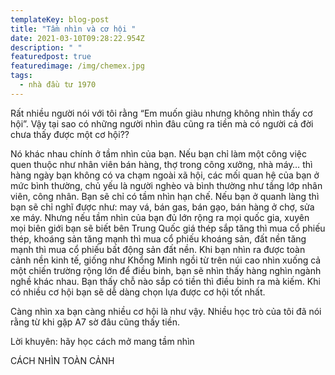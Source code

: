```yaml
---
templateKey: blog-post
title: "Tầm nhìn và cơ hội "
date: 2021-03-10T09:28:22.954Z
description: " "
featuredpost: true
featuredimage: /img/chemex.jpg
tags:
  - nhà đầu tư 1970
---
```

Rất nhiều người nói với tôi rằng “Em muốn giàu nhưng không nhìn thấy cơ hội”. Vậy tại sao có những người nhìn đâu cũng ra tiền mà có người cả đời chưa thấy được một cơ hội??

Nó khác nhau chính ở tầm nhìn của bạn. Nếu bạn chỉ làm một công việc quen thuộc như nhân viên bán hàng, thợ trong công xưởng, nhà máy… thì hàng ngày bạn không có va chạm ngoài xã hội, các mối quan hệ của bạn ở mức bình thường, chủ yếu là người nghèo và bình thường như tầng lớp nhân viên, công nhân. Bạn sẽ chỉ có tầm nhìn hạn chế. Nếu bạn ở quanh làng thì bạn sẽ chỉ nghĩ được như: may vá, bán gas, bán gạo, bán hàng ở chợ, sửa xe máy. Nhưng nếu tầm nhìn của bạn đủ lớn rộng ra mọi quốc gia, xuyên mọi biên giới bạn sẽ biết bên Trung Quốc giá thép sắp tăng thì mua cổ phiếu thép, khoáng sản tăng mạnh thì mua cổ phiếu khoáng sản, đất nền tăng mạnh thì mua cổ phiếu bất động sản đất nền. Khi bạn nhìn ra được toàn cảnh nền kinh tế, giống như Khổng Minh ngồi từ trên núi cao nhìn xuống cả một chiến trường rộng lớn để điều binh, bạn sẽ nhìn thấy hàng nghìn ngành nghề khác nhau. Bạn thấy chỗ nào sắp có tiền thì điều binh ra mà kiếm. Khi có nhiều cơ hội bạn sẽ dễ dàng chọn lựa được cơ hội tốt nhất.

Càng nhìn xa bạn càng nhiều cơ hội là như vậy. Nhiều học trò của tôi đã nói rằng từ khi gặp A7 sờ đâu cũng thấy tiền.

Lời khuyên: hãy học cách mở mang tầm nhìn

CÁCH NHÌN TOÀN CẢNH